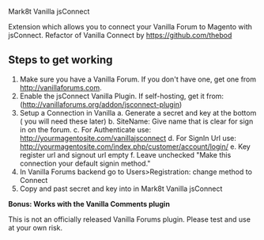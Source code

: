 Mark8t Vanilla jsConnect

Extension which allows you to connect your Vanilla Forum to Magento with jsConnect.
Refactor of Vanilla Connect by https://github.com/thebod

Steps to get working
------
1. Make sure you have a Vanilla Forum. If you don't have one, get one from  http://vanillaforums.com.
2. Enable the jsConnect Vanilla Plugin. If self-hosting, get it from: (http://vanillaforums.org/addon/jsconnect-plugin)
3. Setup a Connection in Vanilla
	a. Generate a secret and key at the bottom ( you will need these later)
	b. SiteName: Give name that is clear for sign in on the forum.
	c. For Authenticate use: http://yourmagentosite.com/vanillajsconnect
	d. For SignIn Url use: http://yourmagentosite.com/index.php/customer/account/login/
	e. Key register url and signout url empty
	f. Leave unchecked "Make this connection your default signin method."
4. In Vanilla Forums backend go to Users>Registration: change method to Connect
5. Copy and past secret and key into in Mark8t Vanilla jsConnect 

**Bonus: Works with the Vanilla Comments plugin**

This is not an officially released Vanilla Forums plugin. Please test and use at your own risk.
